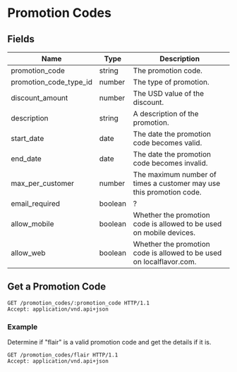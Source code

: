 # Promotion Codes

## Fields

| Name | Type | Description |
|------|------|-------------|
| promotion_code | string | The promotion code. |
| promotion_code_type_id | number | The type of promotion. |
| discount_amount | number | The USD value of the discount. |
| description | string | A description of the promotion. |
| start_date | date | The date the promotion code becomes valid. |
| end_date | date | The date the promotion code becomes invalid. |
| max_per_customer | number | The maximum number of times a customer may use this promotion code. |
| email_required | boolean | ? |
| allow_mobile | boolean | Whether the promotion code is allowed to be used on mobile devices. |
| allow_web | boolean | Whether the promotion code is allowed to be used on localflavor.com. |

## Get a Promotion Code

```http
GET /promotion_codes/:promotion_code HTTP/1.1
Accept: application/vnd.api+json
```

### Example

Determine if "flair" is a valid promotion code and get the details if it is.

```http
GET /promotion_codes/flair HTTP/1.1
Accept: application/vnd.api+json
```
